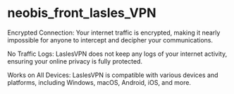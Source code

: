 # neobis_front_lasles_VPN



Encrypted Connection: Your internet traffic is encrypted, making it nearly impossible for anyone to intercept and decipher your communications.

No Traffic Logs: LaslesVPN does not keep any logs of your internet activity, ensuring your online privacy is fully protected.

Works on All Devices: LaslesVPN is compatible with various devices and platforms, including Windows, macOS, Android, iOS, and more.
